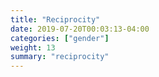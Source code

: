 ```yaml
---
title: "Reciprocity"
date: 2019-07-20T00:03:13-04:00
categories: ["gender"]
weight: 13
summary: "reciprocity"
---
```


